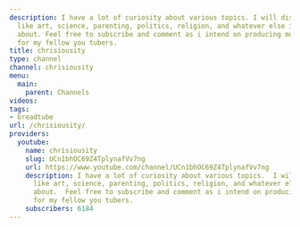 ```yaml
---
description: I have a lot of curiosity about various topics. I will discuss topics
  like art, science, parenting, politics, religion, and whatever else i'm curious
  about. Feel free to subscribe and comment as i intend on producing more content
  for my fellow you tubers.
title: chrisiousity
type: channel
channel: chrisiousity
menu:
  main:
    parent: Channels
videos:
tags:
- breadtube
url: /chrisiousity/
providers:
  youtube:
    name: chrisiousity
    slug: UCn1bhOC69Z4TplynafVv7ng
    url: https://www.youtube.com/channel/UCn1bhOC69Z4TplynafVv7ng
    description: I have a lot of curiosity about various topics.  I will discuss topics
      like art, science, parenting, politics, religion, and whatever else i'm curious
      about.  Feel free to subscribe and comment as i intend on producing more content
      for my fellow you tubers.
    subscribers: 6184
---
```


